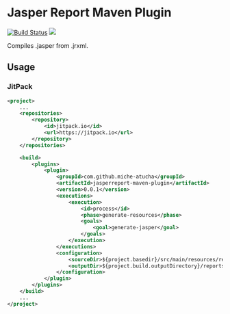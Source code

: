 # Jasper Report Maven Plugin

[![Build Status](https://travis-ci.org/miche-atucha/jasperreport-maven-plugin.svg?branch=master)](https://travis-ci.org/miche-atucha/jasperreport-maven-plugin) [![](https://jitpack.io/v/miche-atucha/jasperreport-maven-plugin.svg)](https://jitpack.io/#miche-atucha/jasperreport-maven-plugin)

Compiles .jasper from .jrxml.

## Usage

### JitPack

```xml
<project>
    ...
    <repositories>
        <repository>
            <id>jitpack.io</id>
            <url>https://jitpack.io</url>
        </repository>
    </repositories>

    <build>
        <plugins>
            <plugin>
                <groupId>com.github.miche-atucha</groupId>
                <artifactId>jasperreport-maven-plugin</artifactId>
                <version>0.0.1</version>
                <executions>
                    <execution>
                        <id>process</id>
                        <phase>generate-resources</phase>
                        <goals>
                            <goal>generate-jasper</goal>
                        </goals>
                    </execution>
                </executions>
                <configuration>
                    <sourceDir>${project.basedir}/src/main/resources/reports</sourceDir>
                    <outputDir>${project.build.outputDirectory}/reports</outputDir>
                </configuration>
            </plugin>
        </plugins>
    </build>
    ...
</project>
```

